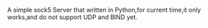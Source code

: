 A simple sock5 Server that written in Python,for current time,it only works,and do not support UDP and BIND yet.